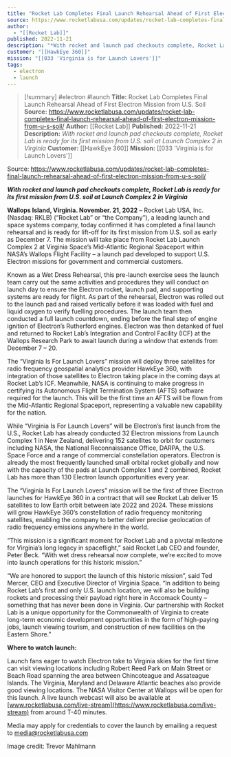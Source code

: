 ```yaml
---
title: "Rocket Lab Completes Final Launch Rehearsal Ahead of First Electron Mission from U.S. Soil "
source: https://www.rocketlabusa.com/updates/rocket-lab-completes-final-launch-rehearsal-ahead-of-first-electron-mission-from-u-s-soil/
author:
  - "[[Rocket Lab]]"
published: 2022-11-21
description: "*With rocket and launch pad checkouts complete, Rocket Lab is ready for its first mission from U.S. soil at Launch Complex 2 in Virginia*"
customer: "[[HawkEye 360]]"
mission: "[[033 'Virginia is for Launch Lovers']]"
tags:
  - electron
  - launch
---
```

>[!summary]
#electron #launch
**Title:** Rocket Lab Completes Final Launch Rehearsal Ahead of First Electron Mission from U.S. Soil 
**Source:** https://www.rocketlabusa.com/updates/rocket-lab-completes-final-launch-rehearsal-ahead-of-first-electron-mission-from-u-s-soil/
**Author:** [[Rocket Lab]]
**Published:** 2022-11-21
**Description:** *With rocket and launch pad checkouts complete, Rocket Lab is ready for its first mission from U.S. soil at Launch Complex 2 in Virginia*
**Customer:** [[HawkEye 360]]
**Mission:** [[033 'Virginia is for Launch Lovers']]

Source: https://www.rocketlabusa.com/updates/rocket-lab-completes-final-launch-rehearsal-ahead-of-first-electron-mission-from-u-s-soil/

***With rocket and launch pad checkouts complete, Rocket Lab is ready for its first mission from U.S. soil at Launch Complex 2 in Virginia***

**Wallops Island, Virginia. November. 21, 2022** – Rocket Lab USA, Inc. (Nasdaq: RKLB) (“Rocket Lab” or “the Company”), a leading launch and space systems company, today confirmed it has completed a final launch rehearsal and is ready for lift-off for its first mission from U.S. soil as early as December 7. The mission will take place from Rocket Lab Launch Complex 2 at Virginia Space’s Mid-Atlantic Regional Spaceport within NASA’s Wallops Flight Facility – a launch pad developed to support U.S. Electron missions for government and commercial customers.

Known as a Wet Dress Rehearsal, this pre-launch exercise sees the launch team carry out the same activities and procedures they will conduct on launch day to ensure the Electron rocket, launch pad, and supporting systems are ready for flight. As part of the rehearsal, Electron was rolled out to the launch pad and raised vertically before it was loaded with fuel and liquid oxygen to verify fuelling procedures. The launch team then conducted a full launch countdown, ending before the final step of engine ignition of Electron’s Rutherford engines. Electron was then detanked of fuel and returned to Rocket Lab’s Integration and Control Facility (ICF) at the Wallops Research Park to await launch during a window that extends from December 7 – 20. 

The “Virginia Is For Launch Lovers” mission will deploy three satellites for radio frequency geospatial analytics provider HawkEye 360, with integration of those satellites to Electron taking place in the coming days at Rocket Lab’s ICF. Meanwhile, NASA is continuing to make progress in certifying its Autonomous Flight Termination System (AFTS) software required for the launch. This will be the first time an AFTS will be flown from the Mid-Atlantic Regional Spaceport, representing a valuable new capability for the nation.

While “Virginia Is For Launch Lovers” will be Electron’s first launch from the U.S., Rocket Lab has already conducted 32 Electron missions from Launch Complex 1 in New Zealand, delivering 152 satellites to orbit for customers including NASA, the National Reconnaissance Office, DARPA, the U.S. Space Force and a range of commercial constellation operators. Electron is already the most frequently launched small orbital rocket globally and now with the capacity of the pads at Launch Complex 1 and 2 combined, Rocket Lab has more than 130 Electron launch opportunities every year. 

The “Virginia Is For Launch Lovers” mission will be the first of three Electron launches for HawkEye 360 in a contract that will see Rocket Lab deliver 15 satellites to low Earth orbit between late 2022 and 2024. These missions will grow HawkEye 360’s constellation of radio frequency monitoring satellites, enabling the company to better deliver precise geolocation of radio frequency emissions anywhere in the world.

“This mission is a significant moment for Rocket Lab and a pivotal milestone for Virginia’s long legacy in spaceflight,” said Rocket Lab CEO and founder, Peter Beck. “With wet dress rehearsal now complete, we’re excited to move into launch operations for this historic mission.”  

“We are honored to support the launch of this historic mission”, said Ted Mercer, CEO and Executive Director of Virginia Space. “In addition to being Rocket Lab’s first and only U.S. launch location, we will also be building rockets and processing their payload right here in Accomack County – something that has never been done in Virginia. Our partnership with Rocket Lab is a unique opportunity for the Commonwealth of Virginia to create long-term economic development opportunities in the form of high-paying jobs, launch viewing tourism, and construction of new facilities on the Eastern Shore.”

**Where to watch launch:**

Launch fans eager to watch Electron take to Virginia skies for the first time can visit viewing locations including Robert Reed Park on Main Street or Beach Road spanning the area between Chincoteague and Assateague Islands. The Virginia, Maryland and Delaware Atlantic beaches also provide good viewing locations. The NASA Visitor Center at Wallops will be open for this launch. A live launch webcast will also be available at [www.rocketlabusa.com/live-stream](https://www.rocketlabusa.com/live-stream) from around T-40 minutes.

Media may apply for credentials to cover the launch by emailing a request to [media@rocketlabusa.com](https://www.rocketlabusa.com/updates/rocket-lab-completes-final-launch-rehearsal-ahead-of-first-electron-mission-from-u-s-soil/)

Image credit: Trevor Mahlmann
